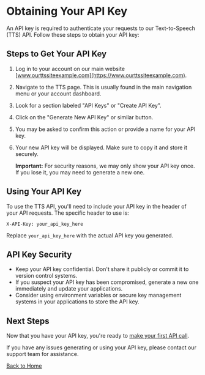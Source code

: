 # Obtaining Your API Key

An API key is required to authenticate your requests to our Text-to-Speech (TTS) API. Follow these steps to obtain your API key:

## Steps to Get Your API Key

1. Log in to your account on our main website [www.ourttssiteexample.com](https://www.ourttssiteexample.com).

2. Navigate to the TTS page. This is usually found in the main navigation menu or your account dashboard.

3. Look for a section labeled "API Keys" or "Create API Key".

4. Click on the "Generate New API Key" or similar button.

5. You may be asked to confirm this action or provide a name for your API key.

6. Your new API key will be displayed. Make sure to copy it and store it securely.

   **Important:** For security reasons, we may only show your API key once. If you lose it, you may need to generate a new one.

## Using Your API Key

To use the TTS API, you'll need to include your API key in the header of your API requests. The specific header to use is:

```
X-API-Key: your_api_key_here
```

Replace `your_api_key_here` with the actual API key you generated.

## API Key Security

- Keep your API key confidential. Don't share it publicly or commit it to version control systems.
- If you suspect your API key has been compromised, generate a new one immediately and update your applications.
- Consider using environment variables or secure key management systems in your applications to store the API key.

## Next Steps

Now that you have your API key, you're ready to [make your first API call](first-call.md).

If you have any issues generating or using your API key, please contact our support team for assistance.

[Back to Home](../index.md)